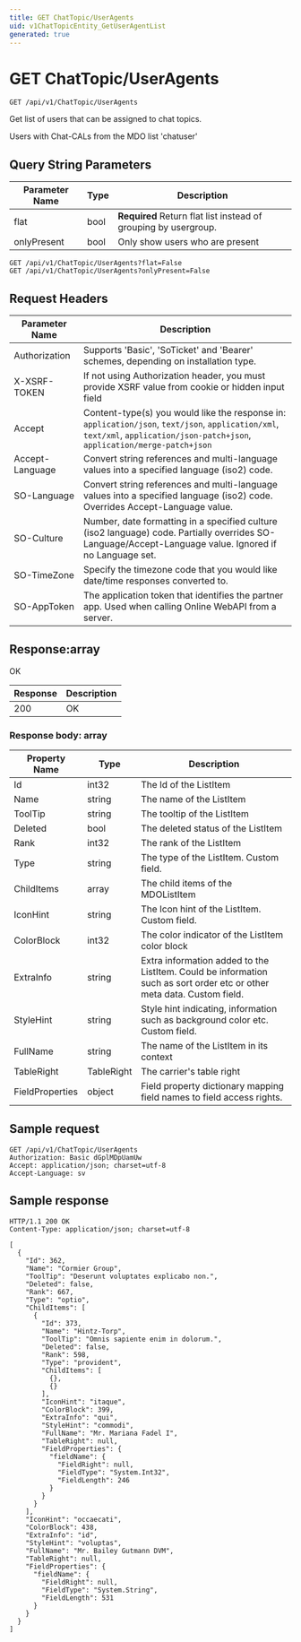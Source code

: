 ```yaml
---
title: GET ChatTopic/UserAgents
uid: v1ChatTopicEntity_GetUserAgentList
generated: true
---
```


# GET ChatTopic/UserAgents

```http
GET /api/v1/ChatTopic/UserAgents
```

Get list of users that can be assigned to chat topics.


Users with Chat-CALs from the MDO list 'chatuser'






## Query String Parameters

| Parameter Name | Type |  Description |
|----------------|------|--------------|
| flat | bool | **Required** Return flat list instead of grouping by usergroup. |
| onlyPresent | bool |  Only show users who are present |

```http
GET /api/v1/ChatTopic/UserAgents?flat=False
GET /api/v1/ChatTopic/UserAgents?onlyPresent=False
```


## Request Headers

| Parameter Name | Description |
|----------------|-------------|
| Authorization  | Supports 'Basic', 'SoTicket' and 'Bearer' schemes, depending on installation type. |
| X-XSRF-TOKEN   | If not using Authorization header, you must provide XSRF value from cookie or hidden input field |
| Accept         | Content-type(s) you would like the response in: `application/json`, `text/json`, `application/xml`, `text/xml`, `application/json-patch+json`, `application/merge-patch+json` |
| Accept-Language | Convert string references and multi-language values into a specified language (iso2) code. |
| SO-Language | Convert string references and multi-language values into a specified language (iso2) code. Overrides Accept-Language value. |
| SO-Culture | Number, date formatting in a specified culture (iso2 language) code. Partially overrides SO-Language/Accept-Language value. Ignored if no Language set. |
| SO-TimeZone | Specify the timezone code that you would like date/time responses converted to. |
| SO-AppToken | The application token that identifies the partner app. Used when calling Online WebAPI from a server. |


## Response:array

OK

| Response | Description |
|----------------|-------------|
| 200 | OK |

### Response body: array

| Property Name | Type |  Description |
|----------------|------|--------------|
| Id | int32 | The Id of the ListItem |
| Name | string | The name of the ListItem |
| ToolTip | string | The tooltip of the ListItem |
| Deleted | bool | The deleted status of the ListItem |
| Rank | int32 | The rank of the ListItem |
| Type | string | The type of the ListItem. Custom field. |
| ChildItems | array | The child items of the MDOListItem |
| IconHint | string | The Icon hint of the ListItem. Custom field. |
| ColorBlock | int32 | The color indicator of the ListItem color block |
| ExtraInfo | string | Extra information added to the ListItem. Could be information such as sort order etc or other meta data. Custom field. |
| StyleHint | string | Style hint indicating, information such as background color etc. Custom field. |
| FullName | string | The name of the ListItem in its context |
| TableRight | TableRight | The carrier's table right |
| FieldProperties | object | Field property dictionary mapping field names to field access rights. |

## Sample request

```http!
GET /api/v1/ChatTopic/UserAgents
Authorization: Basic dGplMDpUamUw
Accept: application/json; charset=utf-8
Accept-Language: sv
```

## Sample response

```http_
HTTP/1.1 200 OK
Content-Type: application/json; charset=utf-8

[
  {
    "Id": 362,
    "Name": "Cormier Group",
    "ToolTip": "Deserunt voluptates explicabo non.",
    "Deleted": false,
    "Rank": 667,
    "Type": "optio",
    "ChildItems": [
      {
        "Id": 373,
        "Name": "Hintz-Torp",
        "ToolTip": "Omnis sapiente enim in dolorum.",
        "Deleted": false,
        "Rank": 598,
        "Type": "provident",
        "ChildItems": [
          {},
          {}
        ],
        "IconHint": "itaque",
        "ColorBlock": 399,
        "ExtraInfo": "qui",
        "StyleHint": "commodi",
        "FullName": "Mr. Mariana Fadel I",
        "TableRight": null,
        "FieldProperties": {
          "fieldName": {
            "FieldRight": null,
            "FieldType": "System.Int32",
            "FieldLength": 246
          }
        }
      }
    ],
    "IconHint": "occaecati",
    "ColorBlock": 438,
    "ExtraInfo": "id",
    "StyleHint": "voluptas",
    "FullName": "Mr. Bailey Gutmann DVM",
    "TableRight": null,
    "FieldProperties": {
      "fieldName": {
        "FieldRight": null,
        "FieldType": "System.String",
        "FieldLength": 531
      }
    }
  }
]
```